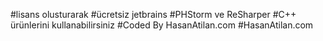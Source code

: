 #lisans olusturarak 
#ücretsiz jetbrains 
#PHStorm ve ReSharper 
#C++ ürünlerini kullanabilirsiniz
#Coded By HasanAtilan.com
#HasanAtilan.com
